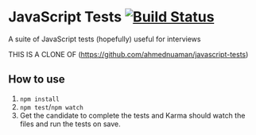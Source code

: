 # JavaScript Tests [![Build Status](https://travis-ci.org/ahmednuaman/javascript-tests.svg?branch=master)](https://travis-ci.org/ahmednuaman/javascript-tests)

A suite of JavaScript tests (hopefully) useful for interviews

THIS IS A CLONE OF (https://github.com/ahmednuaman/javascript-tests)

## How to use
1. `npm install`
2. `npm test`/`npm watch`
3. Get the candidate to complete the tests and Karma should watch the files and run the tests on save.
